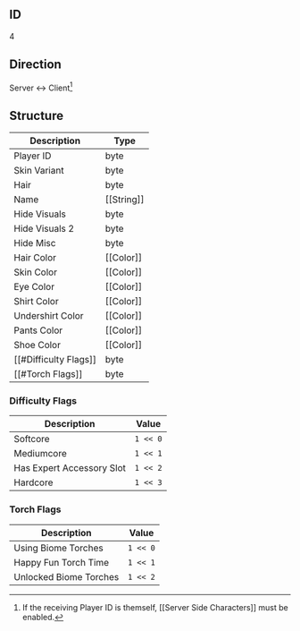 ## ID
4

## Direction
Server <-> Client[^1]

## Structure
| Description           | Type       |
|-----------------------|------------|
| Player ID             | byte       |
| Skin Variant          | byte       |
| Hair                  | byte       |
| Name                  | [[String]] |
| Hide Visuals          | byte       |
| Hide Visuals 2        | byte       |
| Hide Misc             | byte       |
| Hair Color            | [[Color]]  |
| Skin Color            | [[Color]]  |
| Eye Color             | [[Color]]  |
| Shirt Color           | [[Color]]  |
| Undershirt Color      | [[Color]]  |
| Pants Color           | [[Color]]  |
| Shoe Color            | [[Color]]  |
| [[#Difficulty Flags]] | byte       |
| [[#Torch Flags]]      | byte       |

### Difficulty Flags
| Description               | Value    |
|---------------------------|----------|
| Softcore                  | `1 << 0` |
| Mediumcore                | `1 << 1` |
| Has Expert Accessory Slot | `1 << 2` |
| Hardcore                  | `1 << 3` |

### Torch Flags
| Description            | Value    |
|------------------------|----------|
| Using Biome Torches    | `1 << 0` |
| Happy Fun Torch Time   | `1 << 1` |
| Unlocked Biome Torches | `1 << 2` |

[^1]: If the receiving Player ID is themself, [[Server Side Characters]] must be enabled.